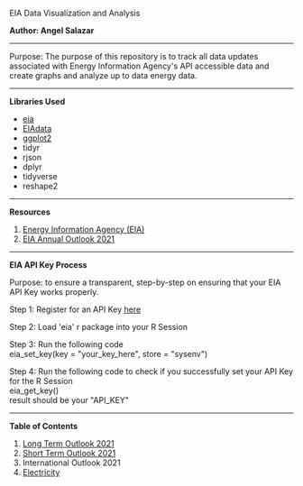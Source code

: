 EIA Data Visualization and Analysis

**Author: Angel Salazar**

***

Purpose: The purpose of this repository is to track all data updates associated with Energy Information Agency's API accessible data and create graphs and analyze up to data energy data.

***

**Libraries Used**
- [eia](https://cran.r-project.org/web/packages/eia/index.html)
- [EIAdata](https://cran.r-project.org/web/packages/EIAdata/index.html)
- [ggplot2](https://www.maths.usyd.edu.au/u/UG/SM/STAT3022/r/current/Misc/data-visualization-2.1.pdf)
- tidyr
- rjson
- dplyr
- tidyverse
- reshape2

***

**Resources**

1. [Energy Information Agency (EIA)](https://www.eia.gov/opendata/)
2. [EIA Annual Outlook 2021](https://www.eia.gov/outlooks/aeo/)

***

**EIA API Key Process**   

Purpose: to ensure a transparent, step-by-step on ensuring that your EIA API Key works properly.

Step 1: Register for an API Key [here](https://www.eia.gov/opendata/register.php)   

Step 2: Load 'eia' r package into your R Session   

Step 3: Run the following code   
eia_set_key(key = "your_key_here", store = "sysenv")   
    
Step 4: Run the following code to check if you successfully set your API Key for the R Session   
eia_get_key()   
result should be your "API_KEY"   
    

***

**Table of Contents**
1. [Long Term Outlook 2021](https://github.com/aangelsalazarr/EIA-Outlook-R-Analysis/blob/main/long_term_outlook_2021.md)
2. [Short Term Outlook 2021](https://github.com/aangelsalazarr/EIA-Outlook-R-Analysis/blob/main/short_term_outlook.md)
3. International Outlook 2021
4. [Electricity](https://github.com/aangelsalazarr/EIA-Outlook-R-Analysis/blob/main/eia_electricity.md)
